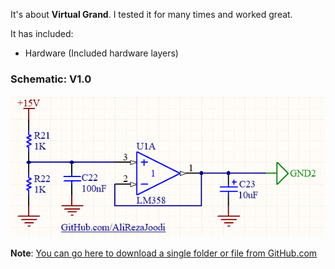 It's about **Virtual Grand**.
I tested it for many times and worked great.

It has included:
- Hardware (Included hardware layers)

### Schematic: V1.0
![](https://GitHub.com/AliRezaJoodi/Electronic-Modules/blob/main/Power%20Supply_Virtual%20Grand/Hardware/V1.0.png?raw=true)

**Note**: [You can go here to download a single folder or file from GitHub.com](https://minhaskamal.github.io/DownGit/#/home)
